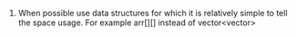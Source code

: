 1. When possible use data structures for which it is relatively simple
   to tell the space usage. For example arr[][] instead of 
   vector<vector<int>>
